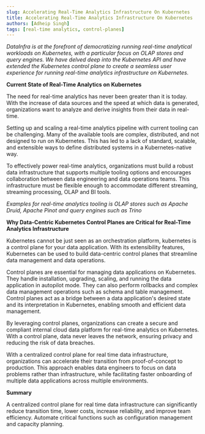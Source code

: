 ```yaml
---
slug: Accelerating Real-Time Analytics Infrastructure On Kubernetes
title: Accelerating Real-Time Analytics Infrastructure On Kubernetes
authors: [Adheip Singh]
tags: [real-time analytics, control-planes]
---
```


*DataInfra is at the forefront of democratizing running real-time analytical workloads on Kubernetes, with a particular focus on OLAP stores and query engines. We have delved deep into the Kubernetes API and have extended the Kubernetes control plane to create a seamless user experience for running real-time analytics infrastructure on Kubernetes.*

**Current State of Real-Time Analytics on Kubernetes**

The need for real-time analytics has never been greater than it is today. With the increase of data sources and the speed at which data is generated, organizations want to analyze and derive insights from their data in real-time.

Setting up and scaling a real-time analytics pipeline with current tooling can be challenging. Many of the available tools are complex, distributed, and not designed to run on Kubernetes. This has led to a lack of standard, scalable, and extensible ways to define distributed systems in a Kubernetes-native way.

To effectively power real-time analytics, organizations must build a robust data infrastructure that supports multiple tooling options and encourages collaboration between data engineering and data operations teams. This infrastructure must be flexible enough to accommodate different streaming, streaming processing, OLAP and BI tools.

*Examples for real-time analytics tooling is OLAP stores such as Apache Druid, Apache Pinot and query engines such as Trino*

**Why Data-Centric Kubernetes Control Planes are Critical for Real-Time Analytics Infrastructure**

Kubernetes cannot be just seen as an orchestration platform, kubernetes is a control plane for your data application. With its extensibility features, Kubernetes can be used to build data-centric control planes that streamline data management and data operations.

Control planes are essential for managing data applications on Kubernetes. They handle installation, upgrading, scaling, and running the data application in autopilot mode. They can also perform rollbacks and complex data management operations such as schema and table management. Control planes act as a bridge between a data application's desired state and its interpretation in Kubernetes, enabling smooth and efficient data management.

By leveraging control planes, organizations can create a secure and compliant internal cloud data platform for real-time analytics on Kubernetes. With a control plane, data never leaves the network, ensuring privacy and reducing the risk of data breaches.

With a centralized control plane for real time data infrastructure, organizations can accelerate their transition from proof-of-concept to production. This approach enables data engineers to focus on data problems rather than infrastructure, while facilitating faster onboarding of multiple data applications across multiple environments.

**Summary**

A centralized control plane for real time data infrastructure can significantly reduce transition time, lower costs, increase reliability, and improve team efficiency. Automate critical functions such as configuration management and capacity planning.
